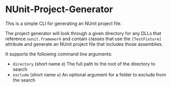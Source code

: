 NUnit-Project-Generator
=======================

This is a simple CLI for generating an NUnit project file.

The project generator will look through a given directory for any DLLs that reference `nunit.framework` and contain
classes that use the `[TestFixture]` attribute and generate an NUnit project file that includes those assemblies.

It supports the following command line arguments:

* `directory` (short name `d`) The full path to the root of the directory to search
* `exclude` (short name `e`) An optional argument for a folder to exclude from the search
